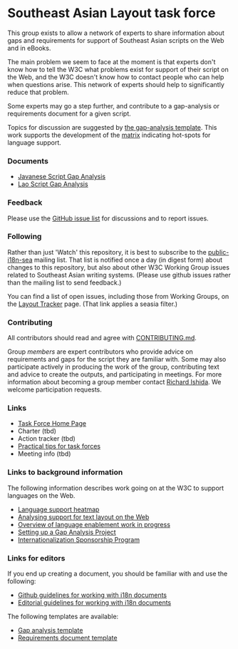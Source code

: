 # Southeast Asian Layout task force

This group exists to allow a network of experts to share information about gaps and requirements for support of Southeast Asian scripts on the Web and in eBooks. 

The main problem we seem to face at the moment is that experts don't know how to tell the W3C what problems exist for support of their script on the Web, and the W3C doesn't know how to contact people who can help when questions arise. This network of experts should help to significantly reduce that problem. 

Some experts may go a step further, and contribute to a gap-analysis or requirements document for a given script.

Topics for discussion are suggested by [the gap-analysis template](http://w3c.github.io/i18n-activity/templates/gap-analysis/gap-analysis_template.html). This work supports the development of the [matrix]() indicating hot-spots for language support.

### Documents
- [Javanese Script Gap Analysis](https://w3c.github.io/sealreq/gap-analysis/java-gap.html)
- [Lao Script Gap Analysis](https://w3c.github.io/sealreq/gap-analysis/laoo-gap.html)

### Feedback
Please use the [GitHub issue list](https://github.com/w3c/sealreq/issues) for discussions and to report issues.

### Following
Rather than just 'Watch' this repository, it is best to subscribe to the [public-i18n-sea](https://lists.w3.org/Archives/Public/public-i18n-sea/) mailing list. That list is notified once a day (in digest form) about changes to this repository, but also about other W3C Working Group issues related to Southeast Asian writing systems. (Please use github issues rather than the mailing list to send feedback.)

You can find a list of open issues, including those from Working Groups, on the [Layout Tracker](http://w3c.github.io/i18n-activity/textlayout/?filter=seasia) page. (That link applies a seasia filter.)

### Contributing
All contributors should read and agree with [CONTRIBUTING.md](CONTRIBUTING.md).

Group _members_ are expert contributors who provide advice on requirements and gaps for the script they are familiar with. Some may also participate actively in producing the work of the group, contributing text and advice to create the outputs, and participating in meetings. For more information about becoming a group member contact [Richard Ishida](mailto:ishida@w3.org). We welcome participation requests.

### Links
- [Task Force Home Page](https://w3c.github.io/sealreq/homepage/)
- Charter (tbd)
- Action tracker (tbd)
- [Practical tips for task forces](https://w3c.github.io/i18n-activity/guidelines/process.html)
- Meeting info (tbd)


### Links to background information
The following information describes work going on at the W3C to support languages on the Web.
- [Language support heatmap](http://w3c.github.io/typography/gap-analysis/language-matrix.html)
- [Analysing support for text layout on the Web](https://github.com/w3c/i18n-discuss/wiki/Analysing-support-for-text-layout-on-the-Web)
- [Overview of language enablement work in progress](https://www.w3.org/International/layout)
- [Setting up a Gap Analysis Project](https://github.com/w3c/typography/wiki/Setting-up-a-Gap-Analysis-Project)
- [Internationalization Sponsorship Program](https://www.w3.org/International/sponsorship/)


### Links for editors
If you end up creating a document, you should be familiar with and use the following:

- [Github guidelines for working with i18n documents](http://w3c.github.io/i18n-activity/guidelines/github)
- [Editorial guidelines for working with i18n documents](http://w3c.github.io/i18n-activity/guidelines/editing)

The following templates are available:
- [Gap analysis template](http://w3c.github.io/i18n-activity/templates/gap-analysis/gap-analysis_template.html)
- [Requirements document template](http://w3c.github.io/i18n-activity/templates/lreq_doc/gap-analysis_template.html)


